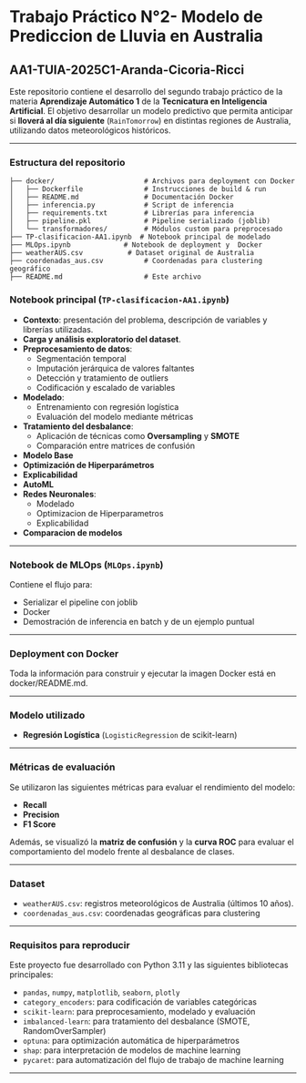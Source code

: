 # Trabajo Práctico N°2- Modelo de Prediccion de Lluvia en Australia
## AA1-TUIA-2025C1-Aranda-Cicoria-Ricci
Este repositorio contiene el desarrollo del segundo trabajo práctico de la materia **Aprendizaje Automático 1** de la **Tecnicatura en Inteligencia Artificial**. El objetivo desarrollar un modelo predictivo que permita anticipar si **lloverá al día siguiente** (`RainTomorrow`) en distintas regiones de Australia, utilizando datos meteorológicos históricos.

---

### Estructura del repositorio

```
├── docker/                      # Archivos para deployment con Docker
│   ├── Dockerfile               # Instrucciones de build & run
│   ├── README.md                # Documentación Docker
│   ├── inferencia.py            # Script de inferencia
│   ├── requirements.txt         # Librerías para inferencia
│   ├── pipeline.pkl             # Pipeline serializado (joblib)
│   └── transformadores/         # Módulos custom para preprocesado
├── TP-clasificacion-AA1.ipynb  # Notebook principal de modelado
├── MLOps.ipynb             # Notebook de deployment y  Docker
├── weatherAUS.csv           # Dataset original de Australia
├── coordenadas_aus.csv          # Coordenadas para clustering geográfico
├── README.md                    # Este archivo
```

### Notebook principal (`TP-clasificacion-AA1.ipynb`)

- **Contexto**: presentación del problema, descripción de variables y librerías utilizadas.
- **Carga y análisis exploratorio del dataset**.
- **Preprocesamiento de datos**:
  - Segmentación temporal
  - Imputación jerárquica de valores faltantes
  - Detección y tratamiento de outliers
  - Codificación y escalado de variables
- **Modelado**:
  - Entrenamiento con regresión logística
  - Evaluación del modelo mediante métricas
- **Tratamiento del desbalance**:
  - Aplicación de técnicas como **Oversampling** y **SMOTE**
  - Comparación entre matrices de confusión
- **Modelo Base**
- **Optimización de Hiperparámetros**
- **Explicabilidad**
- **AutoML**
- **Redes Neuronales**:
  - Modelado
  - Optimizacion de Hiperparametros
  - Explicabilidad
- **Comparacion de modelos**

---

### Notebook de MLOps (`MLOps.ipynb`)
Contiene el flujo para:
  - Serializar el pipeline con joblib
  - Docker
  - Demostración de inferencia en batch y de un ejemplo puntual
    
---

### Deployment con Docker

Toda la información para construir y ejecutar la imagen Docker está en docker/README.md.

---

### Modelo utilizado

- **Regresión Logística** (`LogisticRegression` de scikit-learn)

---

### Métricas de evaluación

Se utilizaron las siguientes métricas para evaluar el rendimiento del modelo:

- **Recall**
- **Precision**
- **F1 Score**

Además, se visualizó la **matriz de confusión** y la **curva ROC** para evaluar el comportamiento del modelo frente al desbalance de clases.

---

### Dataset
  - `weatherAUS.csv`: registros meteorológicos de Australia (últimos 10 años).
  - `coordenadas_aus.csv`: coordenadas geográficas para clustering

---

### Requisitos para reproducir

Este proyecto fue desarrollado con Python 3.11 y las siguientes bibliotecas principales:
- `pandas`, `numpy`, `matplotlib`, `seaborn`, `plotly`
- `category_encoders`: para codificación de variables categóricas
- `scikit-learn`: para preprocesamiento, modelado y evaluación
- `imbalanced-learn`: para tratamiento del desbalance (SMOTE, RandomOverSampler)
- `optuna`: para optimización automática de hiperparámetros
- `shap`: para interpretación de modelos de machine learning
- `pycaret`: para automatización del flujo de trabajo de machine learning

---

